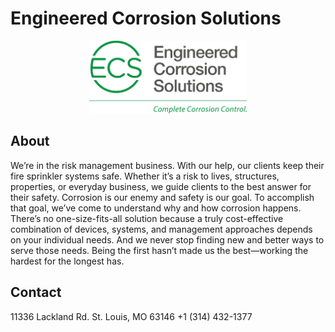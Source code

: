 # Engineered Corrosion Solutions

<div style="text-align: center;">
  <img src="./ECS-logo.png" alt="ECS Logo" width="50%">
</div>


## About
We’re in the risk management business. With our help, our clients keep their fire sprinkler systems safe. Whether it’s a risk to lives, structures, properties, or everyday business, we guide clients to the best answer for their safety. Corrosion is our enemy and safety is our goal. To accomplish that goal, we’ve come to understand why and how corrosion happens. There’s no one-size-fits-all solution because a truly cost-effective combination of devices, systems, and management approaches depends on your individual needs. And we never stop finding new and better ways to serve those needs. Being the first hasn’t made us the best—working the hardest for the longest has.

## Contact
11336 Lackland Rd.
St. Louis, MO 63146
+1 (314) 432-1377
